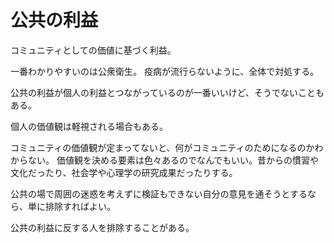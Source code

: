 # 公共の利益

コミュニティとしての価値に基づく利益。

一番わかりやすいのは公衆衛生。
疫病が流行らないように、全体で対処する。

公共の利益が個人の利益とつながっているのが一番いいけど、そうでないこともある。

個人の価値観は軽視される場合もある。

コミュニティの価値観が定まってないと、何がコミュニティのためになるのかわからない。
価値観を決める要素は色々あるのでなんでもいい。昔からの慣習や文化だったり、社会学や心理学の研究成果だったりする。

公共の場で周囲の迷惑を考えずに検証もできない自分の意見を通そうとするなら、単に排除すればよい。

公共の利益に反する人を排除することがある。
